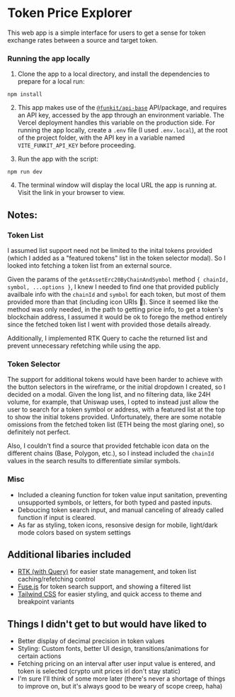 # Token Price Explorer

This web app is a simple interface for users to get a sense for token exchange rates between a source and target token.

### Running the app locally
1. Clone the app to a local directory, and install the dependencies to prepare for a local run:
```shell
npm install
```
2. This app makes use of the [`@funkit/api-base`](https://www.npmjs.com/package/@funkit/api-base) API/package, and requires an API key, accessed by the app through an environment variable. The Vercel deployment handles this variable on the production side. For running the app locally, create a `.env` file (I used `.env.local`), at the root of the project folder, with the API key in a variable named `VITE_FUNKIT_API_KEY` before proceeding.

3. Run the app with the script:
```shell
npm run dev
```
4. The terminal window will display the local URL the app is running at. Visit the link in your browser to view.

## Notes:
### Token List
I assumed list support need not be limited to the inital tokens provided (which I added as a "featured tokens" list in the token selector modal). So I looked into fetching a token list from an external source.

Given the params of the `getAssetErc20ByChainAndSymbol` method `{ chainId, symbol, ...options }`, I knew I needed to find one that provided publicly availbale info with the `chainId` and `symbol` for each token, but most of them provided more than that (including icon URIs 🎉). Since it seemed like the method was only needed, in the path to getting price info, to get a token's blockchain address, I assumed it would be ok to forego the method entirely since the fetched token list I went with provided those details already.

Additionally, I implemented RTK Query to cache the returned list and prevent unnecessary refetching while using the app.

### Token Selector
The support for additional tokens would have been harder to achieve with the button selectors in the wireframe, or the initial dropdown I created, so I decided on a modal. Given the long list, and no filtering data, like 24H volume, for example, that Uniswap uses, I opted to instead just allow the user to search for a token symbol or address, with a featured list at the top to show the initial tokens provided. Unfortunately, there are some notable omissions from the fetched token list (ETH being the most glaring one), so definitely not perfect.

Also, I couldn't find a source that provided fetchable icon data on the different chains (Base, Polygon, etc.), so I instead included the `chainId` values in the search results to differentiate similar symbols.

### Misc
- Included a cleaning function for token value input sanitation, preventing unsupported symbols, or letters, for both typed and pasted inputs.
- Deboucing token search input, and manual canceling of already called function if input is cleared.
- As far as styling, token icons, resonsive design for mobile, light/dark mode colors based on system settings

## Additional libaries included
- [RTK (with Query)](https://redux-toolkit.js.org/) for easier state management, and token list caching/refetching control
- [Fuse.js](https://www.fusejs.io/) for token search support, and showing a filtered list
- [Tailwind CSS](https://tailwindcss.com/) for easier styling, and quick access to theme and breakpoint variants

## Things I didn't get to but would have liked to
- Better display of decimal precision in token values
- Styling: Custom fonts, better UI design, transitions/animations for certain actions
- Fetching pricing on an interval after user input value is entered, and token is selected (crypto unit prices irl don't stay static)
- I'm sure I'll think of some more later (there's never a shortage of things to improve on, but it's always good to be weary of scope creep, haha)
